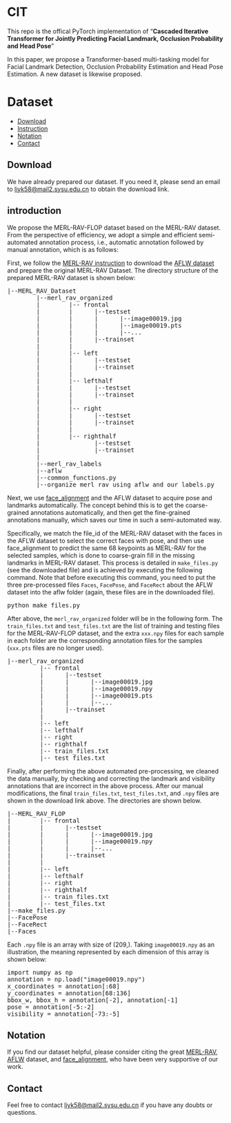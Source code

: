# CIT
This repo is the offical PyTorch implementation of “**Cascaded Iterative Transformer for Jointly Predicting Facial Landmark, Occlusion Probability and Head Pose**”

In this paper, we propose a Transformer-based multi-tasking model for Facial Landmark Detection, Occlusion Probability Estimation and Head Pose Estimation. A new dataset is likewise proposed.

<!-- 

 -->
# Dataset
- [Download](##Download)
- [Instruction](##Instruction)
- [Notation](##Notation)
- [Contact](##Contact)


## Download

We have already prepared our dataset. If you need it, please send an email to <liyk58@mail2.sysu.edu.cn> to obtain the download link.

## introduction

We propose the MERL-RAV-FLOP dataset based on the MERL-RAV dataset. From the perspective of efficiency, we adopt a simple and efficient semi-automated annotation process, i.e., automatic annotation followed by manual annotation, which is as follows:

First, we follow the [MERL-RAV instruction](https://github.com/abhi1kumar/MERL-RAV_dataset) to download the [AFLW dataset](https://www.tugraz.at/institute/icg/research/team-bischof/lrs/downloads/aflw/) and prepare the original MERL-RAV Dataset. The directory structure of the prepared MERL-RAV dataset is shown below:
<pre>
|--MERL_RAV_Dataset 
        |--merl_rav_organized
        |        |-- frontal
        |        |      |--testset
        |        |      |      |--image00019.jpg
        |        |      |      |--image00019.pts
        |        |      |      |--...
        |        |      |--trainset
        |        |
        |        |-- left 
        |        |      |--testset
        |        |      |--trainset
        |        |
        |        |-- lefthalf
        |        |      |--testset
        |        |      |--trainset
        |        |
        |        |-- right
        |        |      |--testset
        |        |      |--trainset
        |        |
        |        |-- righthalf
        |               |--testset
        |               |--trainset
        |
        |--merl_rav_labels
        |--aflw
        |--common_functions.py
        |--organize_merl_rav_using_aflw_and_our_labels.py
</pre>

Next, we use [face_alignment](https://github.com/1adrianb/face-alignment) and the AFLW dataset to acquire pose and landmarks automatically. The concept behind this is to get the coarse-grained annotations automatically, and then get the fine-grained annotations manually, which saves our time in such a semi-automated way. 

Specifically, we match the file_id of the MERL-RAV dataset with the faces in the AFLW dataset to select the correct faces with pose, and then use face_alignment to predict the same 68 keypoints as MERL-RAV for the selected samples, which is done to coarse-grain fill in the missing landmarks in MERL-RAV dataset. This process is detailed in `make_files.py` (see the downloaded file) and is achieved by executing the following command. Note that before executing this command, you need to put the three pre-processed files `Faces`, `FacePose`, and `FaceRect` about the AFLW dataset into the aflw folder (again, these files are in the downloaded file).

<pre>
python make_files.py
</pre>

After above, the `merl_rav_organized` folder will be in the following form. The `train_files.txt` and `test_files.txt` are the list of training and testing files for the MERL-RAV-FLOP dataset, and the extra `xxx.npy` files for each sample in each folder are the corresponding annotation files for the samples (`xxx.pts` files are no longer used).

<pre>
|--merl_rav_organized
         |-- frontal
         |      |--testset
         |      |      |--image00019.jpg
         |      |      |--image00019.npy
         |      |      |--image00019.pts
         |      |      |--...
         |      |--trainset
         |
         |-- left 
         |-- lefthalf
         |-- right
         |-- righthalf
         |-- train_files.txt
         |-- test_files.txt
</pre>

Finally, after performing the above automated pre-processing, we cleaned the data manually, by checking and correcting the landmark and visibility annotations that are incorrect in the above process. After our manual modifications, the final `train_files.txt`, `test_files.txt`, and `.npy` files are shown in the download link above. The directories are shown below.

<pre>
|--MERL_RAV_FLOP
|        |-- frontal
|        |      |--testset
|        |      |      |--image00019.jpg
|        |      |      |--image00019.npy
|        |      |      |--...
|        |      |--trainset
|        |
|        |-- left 
|        |-- lefthalf
|        |-- right
|        |-- righthalf
|        |-- train_files.txt
|        |-- test_files.txt
|--make_files.py        
|--FacePose 
|--FaceRect 
|--Faces
</pre>

Each `.npy` file is an array with size of (209,). Taking `image00019.npy` as an illustration, the meaning represented by each dimension of this array is shown below:
<pre>
import numpy as np
annotation = np.load("image00019.npy")
x_coordinates = annotation[:68]
y_coordinates = annotation[68:136]
bbox_w, bbox_h = annotation[-2], annotation[-1]
pose = annotation[-5:-2]
visibility = annotation[-73:-5]
</pre>

## Notation
If you find our dataset helpful, please consider citing the great [MERL-RAV](https://github.com/abhi1kumar/MERL-RAV_dataset), [AFLW](https://www.tugraz.at/institute/icg/research/team-bischof/lrs/downloads/aflw/) dataset, and [face_alignment](https://github.com/1adrianb/face-alignment), who have been very supportive of our work. 

## Contact
Feel free to contact <liyk58@mail2.sysu.edu.cn> if you have any doubts or questions.
